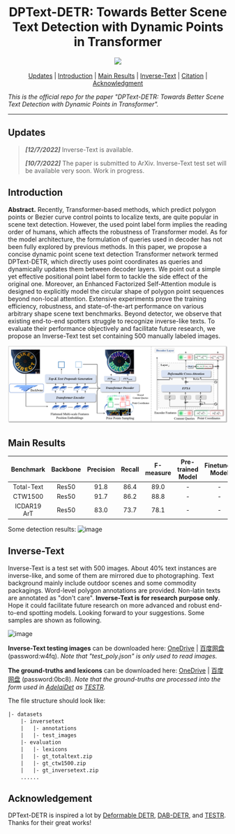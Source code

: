 <h1 align="center"> DPText-DETR: Towards Better Scene Text Detection with Dynamic Points in Transformer </h1> 

<p align="center">
<a href="https://arxiv.org/abs/2207.04491"><img src="https://img.shields.io/badge/arXiv-Paper-<color>"></a>
</p>

<p align="center">
  <a href="#Updates">Updates</a> |
  <a href="#Introduction">Introduction</a> |
  <a href="#Main Results">Main Results</a> |
  <a href="#Inverse-Text">Inverse-Text</a> |
  <a href="#Citation">Citation</a> |
  <a href="#Acknowledgment">Acknowledgment</a>
</p >

*This is the official repo for the paper "DPText-DETR: Towards Better Scene Text Detection with Dynamic Points in Transformer".*

***

## Updates
>***[12/7/2022]*** Inverse-Text is available.
>
>***[10/7/2022]*** The paper is submitted to ArXiv. Inverse-Text test set will be available very soon. Work in progress.

## Introduction

**Abstract.** Recently, Transformer-based methods, which predict polygon points or Bezier curve control points to localize texts, are quite popular in scene text detection. However, the used point label form implies the reading order of humans, which affects the robustness of Transformer model. As for the model architecture, the formulation of queries used in decoder has not been fully explored by previous methods. In this paper, we propose a concise dynamic point scene text detection Transformer network termed DPText-DETR, which directly uses point coordinates as queries and dynamically updates them between decoder layers. We point out a simple yet effective positional point label form to tackle the side effect of the original one. Moreover, an Enhanced Factorized Self-Attention module is designed to explicitly model the circular shape of polygon point sequences beyond non-local attention. Extensive experiments prove the training efficiency, robustness, and state-of-the-art performance on various arbitrary shape scene text benchmarks. Beyond detector, we observe that existing end-to-end spotters struggle to recognize inverse-like texts. To evaluate their performance objectively and facilitate future research, we propose an Inverse-Text test set containing 500 manually labeled images.

![image](./figs/architecture.png)

## Main Results

|Benchmark|Backbone|Precision|Recall|F-measure|Pre-trained Model|Finetuned Model|
|:------:|:------:|:------:|:------:|:------:|:------:|:------:|
|Total-Text|Res50|91.8|86.4|89.0|-|-|
|CTW1500|Res50|91.7|86.2|88.8|-|-|
|ICDAR19 ArT|Res50|83.0|73.7|78.1|-|-|

Some detection results:
![image](./figs/demo.png)

## Inverse-Text

Inverse-Text is a test set with 500 images. About 40% text instances are inverse-like, and some of them are mirrored due to photographing. Text background mainly include outdoor scenes and some commodity packagings. Word-level polygon annotations are provided. Non-latin texts are annotated as "don't care". **Inverse-Text is for research purpose only**. Hope it could facilitate future research on more advanced and robust end-to-end spotting models. Looking forward to your suggestions. Some samples are shown as following.

![image](./figs/invertext_samples.png)

**Inverse-Text testing images** can be downloaded here: [OneDrive](https://1drv.ms/u/s!AimBgYV7JjTlgTiv8qL6mJp-SrBE?e=ICt6cW) | [百度网盘](https://pan.baidu.com/s/1Rdce4IsbMo42xMU5L4Csjg) (password:w4fq). *Note that "test_poly.json" is only used to read images.*

**The ground-truths and lexicons** can be downloaded here: [OneDrive](https://1drv.ms/u/s!AimBgYV7JjTlgTdcZjyZWAlCGem7?e=Nq27wp) | [百度网盘](https://pan.baidu.com/s/1t-7KOtoDU95RXtbxaN6-GA) (password:0bc8). *Note that the ground-truths are processed into the form used in [AdelaiDet](https://github.com/aim-uofa/AdelaiDet) as [TESTR](https://github.com/mlpc-ucsd/TESTR).*

The file structure should look like:
```
|- datasets
    |- inversetext
    |   |- annotations
    |   |- test_images
    |- evaluation
    |   |- lexicons
    |   |- gt_totaltext.zip
    |   |- gt_ctw1500.zip
    |   |- gt_inversetext.zip
    ......
```

<!--
## Citation
The code is based on [AdelaiDet](https://github.com/aim-uofa/AdelaiDet) and TESTR.
-->

## Acknowledgement

DPText-DETR is inspired a lot by [Deformable DETR](https://github.com/fundamentalvision/Deformable-DETR), [DAB-DETR](https://github.com/IDEA-opensource/DAB-DETR), and [TESTR](https://github.com/mlpc-ucsd/TESTR). Thanks for their great works!

